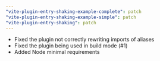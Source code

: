 ```yaml
---
"vite-plugin-entry-shaking-example-complete": patch
"vite-plugin-entry-shaking-example-simple": patch
"vite-plugin-entry-shaking": patch
---
```


- Fixed the plugin not correctly rewriting imports of aliases
- Fixed the plugin being used in build mode (#1)
- Added Node minimal requirements
